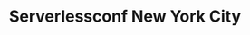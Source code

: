 ---
title: Serverlessconf New York City
description: "Serverlessconf is a community led conference focused on sharing experiences building applications using serverless architectures. Serverless architectures enable developers to express their creativity and focus on user needs instead of spending time managing infrastructure and servers."
href: https://nyc2019.serverlessconf.io/
avatar: ./banner.png
attendantIds:
  - nader-dabit
country: USA
city: New York
---